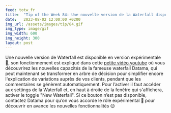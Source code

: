 ```yaml
---
feed: totw_fr
title:  "Tip of the Week 84: Une nouvelle version de la Waterfall disponible"
date:   2023-08-02 12:00:00 +0200
img_url: /assets/images/tip/84.gif
img_type: image/gif
img_width: 600
img_height: 300
layout: post
---
```



Une nouvelle version de Waterfall est disponible en version expérimentale 🧪, son fonctionnement est expliqué dans cette [petite vidéo youtube](https://youtu.be/8CeyzFoaznQ) où vous découvrirez les nouvelles capacités de la fameuse waterfall Datama, qui peut maintenant se transformer en arbre de décision pour simplifier encore l'explication de variations auprès de vos clients, pendant que les commentaires se génèrent automatiquement.
Pour l’activer il faut accéder aux settings de la Waterfall et, en haut à droite de la fenêtre qui s'affichera, activer le toggle "New Waterfall". Si ce bouton n’est pas disponible, contactez Datama pour qu’on vous accorde le rôle expérimental 🥼 pour découvrir en avance les nouvelles fonctionnalités 😉